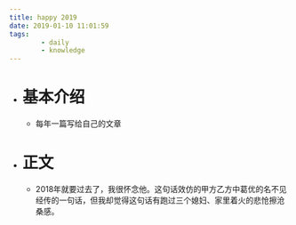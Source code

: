```yaml
---
title: happy 2019
date: 2019-01-10 11:01:59
tags:
        - daily
        - knowledge
---
```

* # 基本介绍
    * 每年一篇写给自己的文章
* # 正文
    * 2018年就要过去了，我很怀念他。这句话效仿的甲方乙方中葛优的名不见经传的一句话，但我却觉得这句话有跑过三个媳妇、家里着火的悲怆擦沧桑感。